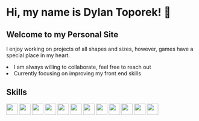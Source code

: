 # Hi, my name is Dylan Toporek! 👋

## Welcome to my Personal Site
I enjoy working on projects of all shapes and sizes, however, games have a special place in my heart. 

<li>I am always willing to collaborate, feel free to reach out</li>
<li>Currently focusing on improving my front end skills</li>

## Skills
<p>
<img src="http://cdn.jsdelivr.net/gh/devicons/devicon/icons/react/react-original.svg" width="30px"/> <img src='http://cdn.jsdelivr.net/gh/devicons/devicon/icons/javascript/javascript-original.svg' width="30px"/> <img src="http://cdn.jsdelivr.net/gh/devicons/devicon/icons/html5/html5-original.svg" width="30px"/> <img src="http://cdn.jsdelivr.net/gh/devicons/devicon/icons/ruby/ruby-original.svg" width="30px"/> <img src="http://cdn.jsdelivr.net/gh/devicons/devicon/icons/rails/rails-original-wordmark.svg" width="30px"/> <img src="http://cdn.jsdelivr.net/gh/devicons/devicon/icons/css3/css3-original.svg" width="30px"/> <img src="http://cdn.jsdelivr.net/gh/devicons/devicon/icons/postgresql/postgresql-original.svg" width="30px"/> <img src="http://cdn.jsdelivr.net/gh/devicons/devicon/icons/bootstrap/bootstrap-original.svg" width="30px"/> <img src="http://cdn.jsdelivr.net/gh/devicons/devicon/icons/figma/figma-original.svg" width="30px"/> <img src="http://cdn.jsdelivr.net/gh/devicons/devicon/icons/github/github-original.svg" width="30px"/> <img src="http://cdn.jsdelivr.net/gh/devicons/devicon/icons/heroku/heroku-original.svg" width="30px"/> <img src="http://cdn.jsdelivr.net/gh/devicons/devicon/icons/vscode/vscode-original.svg" width="30px"/>
</p>

